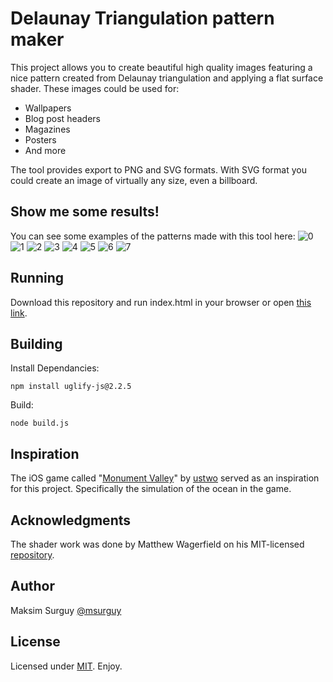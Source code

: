 # Delaunay Triangulation pattern maker

This project allows you to create beautiful high quality images featuring a nice pattern created from Delaunay triangulation and applying a flat surface shader. These images could be used for:

- Wallpapers
- Blog post headers
- Magazines
- Posters
- And more

The tool provides export to PNG and SVG formats. With SVG format you could create an image of virtually any size, even a billboard.

## Show me some results!

You can see some examples of the patterns made with this tool here:
![0](https://raw.github.com/msurguy/triangles/master/examples/0.jpg)
![1](https://raw.github.com/msurguy/triangles/master/examples/1.jpg)
![2](https://raw.github.com/msurguy/triangles/master/examples/2.jpg)
![3](https://raw.github.com/msurguy/triangles/master/examples/3.jpg)
![4](https://raw.github.com/msurguy/triangles/master/examples/4.jpg)
![5](https://raw.github.com/msurguy/triangles/master/examples/5.jpg)
![6](https://raw.github.com/msurguy/triangles/master/examples/6.jpg)
![7](https://raw.github.com/msurguy/triangles/master/examples/7.jpg)

## Running

Download this repository and run index.html in your browser or open [this link](http://msurguy.github.com/triangles/).

## Building

Install Dependancies:

    npm install uglify-js@2.2.5

Build:

    node build.js

## Inspiration

The iOS game called "[Monument Valley][monument]" by [ustwo][ustwo] served as an inspiration for this project. Specifically the simulation of the ocean in the game.

## Acknowledgments

The shader work was done by Matthew Wagerfield on his MIT-licensed [repository][repository].

## Author

Maksim Surguy [@msurguy][msurguy]

## License

Licensed under [MIT][mit]. Enjoy.

[repository]: https://github.com/wagerfield/flat-surface-shader
[msurguy]: http://twitter.com/msurguy
[mit]: http://www.opensource.org/licenses/mit-license.php
[monument]: http://www.monumentvalleygame.com/
[ustwo]: http://ustwo.com/
